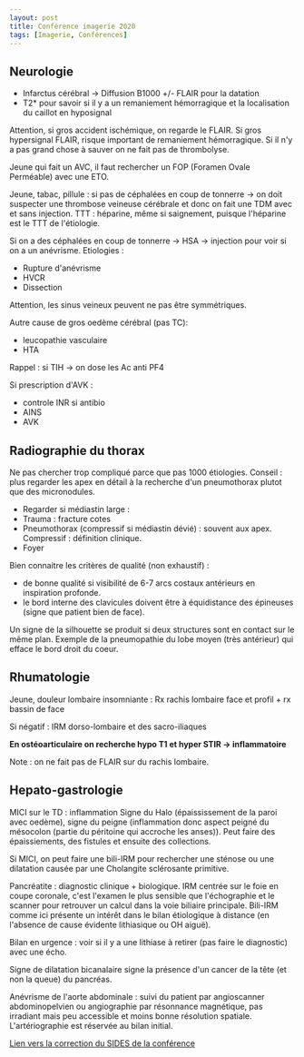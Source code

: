 ```yaml
---
layout: post
title: Conférence imagerie 2020
tags: [Imagerie, Conférences]
---
```


## Neurologie

- Infarctus cérébral -> Diffusion B1000 +/- FLAIR pour la datation
- T2* pour savoir si il y a un remaniement hémorragique et la localisation du caillot en hyposignal

Attention, si gros accident ischémique, on regarde le FLAIR. Si gros hypersignal FLAIR, risque important de remaniement hémorragique.
Si il n'y a pas grand chose à sauver on ne fait pas de thrombolyse.

Jeune qui fait un AVC, il faut rechercher un FOP (Foramen Ovale Perméable) avec une ETO.

Jeune, tabac, pillule : si pas de céphalées en coup de tonnerre -> on doit suspecter une thrombose veineuse cérébrale et donc on fait une TDM avec et sans injection. TTT : héparine, même si saignement, puisque l'héparine est le TTT de l'étiologie.

Si on a des céphalées en coup de tonnerre -> HSA -> injection pour voir si on a un anévrisme.
Etiologies :
- Rupture d'anévrisme
- HVCR
- Dissection

Attention, les sinus veineux peuvent ne pas être symmétriques.

Autre cause de gros oedème cérébral (pas TC):
- leucopathie vasculaire
- HTA

Rappel : si TIH -> on dose les Ac anti PF4

Si prescription d'AVK :
- controle INR si antibio
- AINS
- AVK

## Radiographie du thorax

Ne pas chercher trop compliqué parce que pas 1000 étiologies.
Conseil : plus regarder les apex en détail à la recherche d'un pneumothorax plutot que des micronodules.

- Regarder si médiastin large :
- Trauma : fracture cotes
- Pneumothorax (compressif si médiastin dévié) : souvent aux apex. Compressif : définition clinique.
- Foyer

Bien connaitre les critères de qualité (non exhaustif) :
- de bonne qualité si visibilité de 6-7 arcs costaux antérieurs en inspiration profonde.
- le bord interne des clavicules doivent être à équidistance des épineuses (signe que patient bien de face).

Un signe de la silhouette se produit si deux structures sont en contact sur le même plan. Exemple de la pneumopathie du lobe moyen (très antérieur) qui efface le bord droit du coeur.

## Rhumatologie

Jeune, douleur lombaire insomniante : Rx rachis lombaire face et profil + rx bassin de face

Si négatif : IRM dorso-lombaire et des sacro-iliaques

**En ostéoarticulaire on recherche hypo T1 et hyper STIR -> inflammatoire**

Note : on ne fait pas de FLAIR sur du rachis lombaire.

## Hepato-gastrologie

MICI sur le TD : inflammation
Signe du Halo (épaississement de la paroi avec oedème), signe du peigne (inflammation donc aspect peigné du mésocolon (partie du péritoine qui accroche les anses)).
Peut faire des épaissiements, des fistules et ensuite des collections.

Si MICI, on peut faire une bili-IRM pour rechercher une sténose ou une dilatation causée par une Cholangite sclérosante primitive.

Pancréatite : diagnostic clinique + biologique.
IRM centrée sur le foie en coupe coronale, c'est l'examen le plus sensible que l'échographie et le scanner pour retrouver un calcul dans la voie biliaire principale.
Bili-IRM comme ici présente un intérêt dans le bilan étiologique à distance (en l'absence de cause évidente lithiasique ou OH aiguë).

Bilan en urgence : voir si il y a une lithiase à retirer (pas faire le diagnostic) avec une écho.

Signe de dilatation bicanalaire signe la présence d'un cancer de la tête (et non la queue) du pancréas.

Anévrisme de l'aorte abdominale : suivi du patient par angioscanner abdominopelvien ou angiographie par résonnance magnétique, pas irradiant mais peu accessible et moins bonne résolution spatiale. L'artériographie est réservée au bilan initial.

[Lien vers la correction du SIDES de la conférence](./assets/pdf/conf/sides_imagerie.pdf)
